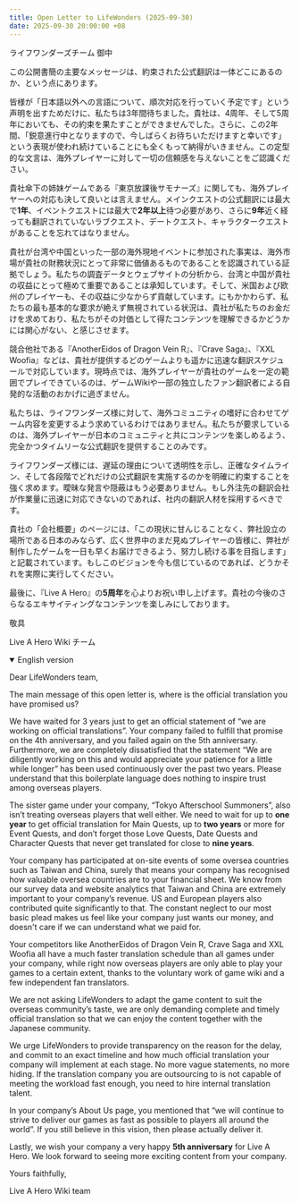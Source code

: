 ```yaml
---
title: Open Letter to LifeWonders (2025-09-30)
date: 2025-09-30 20:00:00 +08
---
```


ライフワンダーズチーム 御中

この公開書簡の主要なメッセージは、約束された公式翻訳は一体どこにあるのか、という点にあります。

皆様が「日本語以外への言語について、順次対応を行っていく予定です」という声明を出すためだけに、私たちは3年間待ちました。貴社は、4周年、そして5周年においても、その約束を果たすことができませんでした。さらに、この2年間、「鋭意進行中となりますので、今しばらくお待ちいただけますと幸いです」という表現が使われ続けていることにも全くもって納得がいきません。この定型的な文言は、海外プレイヤーに対して一切の信頼感を与えないことをご認識ください。

貴社傘下の姉妹ゲームである『東京放課後サモナーズ』に関しても、海外プレイヤーへの対応も決して良いとは言えません。メインクエストの公式翻訳には最大で**1年**、イベントクエストには最大で**2年以上**待つ必要があり、さらに**9年**近く経っても翻訳されていないラブクエスト、デートクエスト、キャラクタークエストがあることを忘れてはなりません。

貴社が台湾や中国といった一部の海外現地イベントに参加された事実は、海外市場が貴社の財務状況にとって非常に価値あるものであることを認識されている証拠でしょう。私たちの調査データとウェブサイトの分析から、台湾と中国が貴社の収益にとって極めて重要であることは承知しています。そして、米国および欧州のプレイヤーも、その収益に少なからず貢献しています。にもかかわらず、私たちの最も基本的な要求が絶えず無視されている状況は、貴社が私たちのお金だけを求めており、私たちがその対価として得たコンテンツを理解できるかどうかには関心がない、と感じさせます。

競合他社である『AnotherEidos of Dragon Vein R』、『Crave Saga』、『XXL Woofia』などは、貴社が提供するどのゲームよりも遥かに迅速な翻訳スケジュールで対応しています。現時点では、海外プレイヤーが貴社のゲームを一定の範囲でプレイできているのは、ゲームWikiや一部の独立したファン翻訳者による自発的な活動のおかげに過ぎません。

私たちは、ライフワンダーズ様に対して、海外コミュニティの嗜好に合わせてゲーム内容を変更するよう求めているわけではありません。私たちが要求しているのは、海外プレイヤーが日本のコミュニティと共にコンテンツを楽しめるよう、完全かつタイムリーな公式翻訳を提供することのみです。

ライフワンダーズ様には、遅延の理由について透明性を示し、正確なタイムライン、そして各段階でどれだけの公式翻訳を実施するのかを明確に約束することを強く求めます。曖昧な発言や隠蔽はもう必要ありません。もし外注先の翻訳会社が作業量に迅速に対応できないのであれば、社内の翻訳人材を採用するべきです。

貴社の「会社概要」のページには、「この現状に甘んじることなく、弊社設立の場所である日本のみならず、広く世界中のまだ見ぬプレイヤーの皆様に、弊社が制作したゲームを一日も早くお届けできるよう、努力し続ける事を目指します」と記載されています。もしこのビジョンを今も信じているのであれば、どうかそれを実際に実行してください。

最後に、『Live A Hero』の**5周年**を心よりお祝い申し上げます。貴社の今後のさらなるエキサイティングなコンテンツを楽しみにしております。

敬具

Live A Hero Wiki チーム

<details open markdown="1">
<summary>English version</summary>

Dear LifeWonders team,

The main message of this open letter is, where is the official translation you have promised us?

We have waited for 3 years just to get an official statement of “we are working on official translations”. Your company failed to fulfill that promise on the 4th anniversary, and you failed again on the 5th anniversary. Furthermore, we are completely dissatisfied that the statement “We are diligently working on this and would appreciate your patience for a little while longer” has been used continuously over the past two years. Please understand that this boilerplate language does nothing to inspire trust among overseas players.

The sister game under your company, “Tokyo Afterschool Summoners”, also isn’t treating overseas players that well either. We need to wait for up to **one year** to get official translation for Main Quests, up to **two years** or more for Event Quests, and don’t forget those Love Quests, Date Quests and Character Quests that never get translated for close to **nine years**.

Your company has participated at on-site events of some oversea countries such as Taiwan and China, surely that means your company has recognised how valuable oversea countries are to your financial sheet. We know from our survey data and website analytics that Taiwan and China are extremely important to your company’s revenue. US and European players also contributed quite significantly to that. The constant neglect to our most basic plead makes us feel like your company just wants our money, and doesn't care if we can understand what we paid for.

Your competitors like AnotherEidos of Dragon Vein R, Crave Saga and XXL Woofia all have a much faster translation schedule than all games under your company, while right now overseas players are only able to play your games to a certain extent, thanks to the voluntary work of game wiki and a few independent fan translators.

We are not asking LifeWonders to adapt the game content to suit the overseas community’s taste, we are only demanding complete and timely official translation so that we can enjoy the content together with the Japanese community.

We urge LifeWonders to provide transparency on the reason for the delay, and commit to an exact timeline and how much official translation your company will implement at each stage. No more vague statements, no more hiding. If the translation company you are outsourcing to is not capable of meeting the workload fast enough, you need to hire internal translation talent.

In your company’s About Us page, you mentioned that “we will continue to strive to deliver our games as fast as possible to players all around the world”. If you still believe in this vision, then please actually deliver it.

Lastly, we wish your company a very happy **5th anniversary** for Live A Hero. We look forward to seeing more exciting content from your company.

Yours faithfully,

Live A Hero Wiki team

</details>
